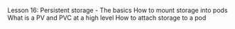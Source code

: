 Lesson 16: Persistent storage - The basics
How to mount storage into pods
What is a PV and PVC at a high level
How to attach storage to a pod

